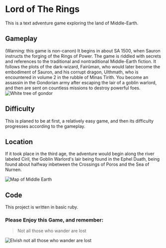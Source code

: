# Lord of The Rings

This is a text adventure game exploring the land of Middle-Earth. 

## Gameplay
(Warning: this game is non-canon) It begins in about SA 1500, when Sauron instructs the forging of the Rings of Power. The game is riddled with secrets and references to the traditional and nontraditional Middle-Earth fiction. It follows the plots of the dark-wizard, Fairûman, who would later become the embodiment of Sauron, and his corrupt dragon,  Ulthmath, who is encountered in volume 2 in the rubble of Minas Tirith. You become an assassin in the Gondorian army after escaping the lair of a goblin warlord, and then are sent on countless missions to destroy powerful foes.
![White tree of gondor](https://lh3.googleusercontent.com/-tyRXUwJylu0/WPBftUEXTQI/AAAAAAAAV0M/9rldFZxhRAIEG9bW7NaMEe9lvnsM-1b7gCJoC/w2000-h2200/Gondor_Emblem.png)

## Difficulty
This is planed to be at first, a relatively easy game, and then its difficulty progresses according to the gameplay.

## Location
If it took place in the third age, the adventure would begin along the river labeled Ciril, the Goblin Warlord's lair being found in the Ephel Duath, being found about halfway inbetween the Crossings of Poros and the Sea of Nurnen.

![Map of Middle Earth](http://ewach.info/wp-content/uploads/2017/12/map-of-middle-earth-wallpapers-wallpaper-cave-intended-for-dimensions-1920-x-1080.jpg)

## Code
This project is written in basic ruby.

### Please Enjoy this Game, and remember:
>Not all those who wander are lost

![Elvish not all those who wander are lost](http://i.imgur.com/nItllTU.jpg)

